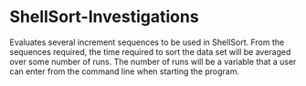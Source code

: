 # ShellSort-Investigations
Evaluates several increment sequences to be used in ShellSort. From the sequences required, the time required to sort the data set will be averaged over some number of runs. The number of runs will be a variable that a user can enter from the command line when starting the program.
